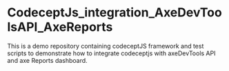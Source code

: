 # CodeceptJs_integration_AxeDevToolsAPI_AxeReports
This is a demo repository containing codeceptJS framework and test scripts to demonstrate how to integrate codeceptjs with axeDevTools API and axe Reports dashboard.
